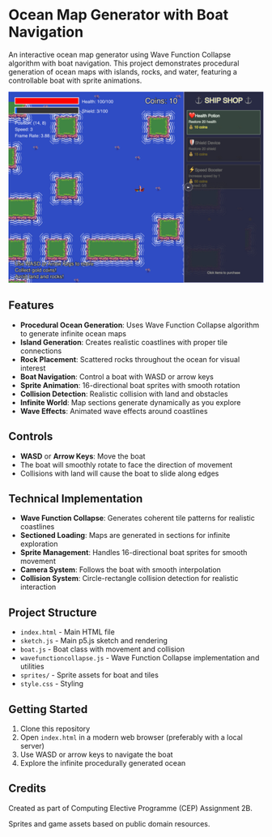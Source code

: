 # Ocean Map Generator with Boat Navigation

An interactive ocean map generator using Wave Function Collapse algorithm with boat navigation. This project demonstrates procedural generation of ocean maps with islands, rocks, and water, featuring a controllable boat with sprite animations.

![Game Screenshot](game_screenshot.jpeg)

## Features

- **Procedural Ocean Generation**: Uses Wave Function Collapse algorithm to generate infinite ocean maps
- **Island Generation**: Creates realistic coastlines with proper tile connections
- **Rock Placement**: Scattered rocks throughout the ocean for visual interest
- **Boat Navigation**: Control a boat with WASD or arrow keys
- **Sprite Animation**: 16-directional boat sprites with smooth rotation
- **Collision Detection**: Realistic collision with land and obstacles
- **Infinite World**: Map sections generate dynamically as you explore
- **Wave Effects**: Animated wave effects around coastlines

## Controls

- **WASD** or **Arrow Keys**: Move the boat
- The boat will smoothly rotate to face the direction of movement
- Collisions with land will cause the boat to slide along edges

## Technical Implementation

- **Wave Function Collapse**: Generates coherent tile patterns for realistic coastlines
- **Sectioned Loading**: Maps are generated in sections for infinite exploration
- **Sprite Management**: Handles 16-directional boat sprites for smooth movement
- **Camera System**: Follows the boat with smooth interpolation
- **Collision System**: Circle-rectangle collision detection for realistic interaction

## Project Structure

- `index.html` - Main HTML file
- `sketch.js` - Main p5.js sketch and rendering
- `boat.js` - Boat class with movement and collision
- `wavefunctioncollapse.js` - Wave Function Collapse implementation and utilities
- `sprites/` - Sprite assets for boat and tiles
- `style.css` - Styling

## Getting Started

1. Clone this repository
2. Open `index.html` in a modern web browser (preferably with a local server)
3. Use WASD or arrow keys to navigate the boat
4. Explore the infinite procedurally generated ocean

## Credits

Created as part of Computing Elective Programme (CEP) Assignment 2B.

Sprites and game assets based on public domain resources.
